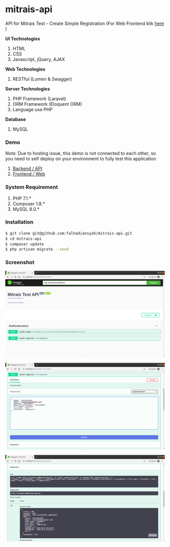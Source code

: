 # mitrais-api

API for Mitrais Test - Create Simple Registration (For Web Frontend klik [here](https://github.com/falhadiansyah/mitrais-web) )

**UI Technologies**
1. HTML
2. CSS
3. Javascript, jQuery, AJAX

**Web Technologies**
1. RESTful (Lumen & Swagger)

**Server Technologies**
1. PHP Framework (Laravel)
2. ORM Framework (Eloquent ORM)
3. Language use PHP

**Database**
1. MySQL

### Demo 
Note: Due to hosting issue, this demo is not connected to each other, so you need to self deploy on your environment to fully test this application
1. [Backend / API](http://mitrais-api.000webhostapp.com/api/documentation) 
2. [Frontend / Web](http://mitrais-web.000webhostapp.com/) 

### System Requirement
1. PHP 7.1.*
2. Composer 1.8.*
3. MySQL 8.0.*

### Installation

```sh
$ git clone git@github.com:falhadiansyah/mitrais-api.git
$ cd mitrais-api
$ composer update
$ php artisan migrate --seed
```

### Screenshot
![Swagger](https://github.com/falhadiansyah/mitrais-api/blob/master/swagger.png "Swagger")

![Post Register](https://github.com/falhadiansyah/mitrais-api/blob/master/post_register.png "Post Register")

![Post Register Result](https://github.com/falhadiansyah/mitrais-api/blob/master/post_register_result.png "Post Register Result")
